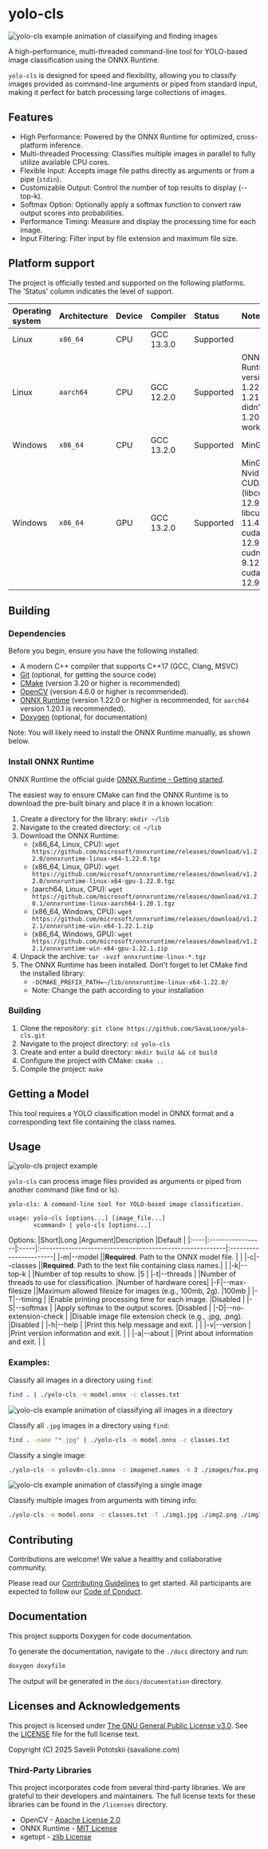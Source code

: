 # yolo-cls
![yolo-cls example animation of classifying and finding images](assets/example-grep.gif)

A high-performance, multi-threaded command-line tool for YOLO-based image classification using the ONNX Runtime.

`yolo-cls` is designed for speed and flexibility, allowing you to classify images provided as command-line arguments or piped from standard input, making it perfect for batch processing large collections of images.

## Features
* High Performance: Powered by the ONNX Runtime for optimized, cross-platform inference.
* Multi-threaded Processing: Classifies multiple images in parallel to fully utilize available CPU cores.
* Flexible Input: Accepts image file paths directly as arguments or from a pipe (`stdin`).
* Customizable Output: Control the number of top results to display (--top-k).
* Softmax Option: Optionally apply a softmax function to convert raw output scores into probabilities.
* Performance Timing: Measure and display the processing time for each image.
* Input Filtering: Filter input by file extension and maximum file size.

## Platform support
The project is officially tested and supported on the following platforms.
The 'Status' column indicates the level of support.

|Operating system|Architecture|Device|Compiler  |Status    |Notes                                                              |
|:---------------|:-----------|:-----|:---------|:---------|:------------------------------------------------------------------|
|Linux           |`x86_64`    |CPU   |GCC 13.3.0|Supported |                                                                   |
|Linux           |`aarch64`   |CPU   |GCC 12.2.0|Supported |ONNX Runtime versions 1.22.0 and 1.21.0 didn't work, 1.20.1 worked.|
|Windows         |`x86_64`    |CPU   |GCC 13.2.0|Supported |MinGW x64                                                          |
|Windows         |`x86_64`    |GPU   |GCC 13.2.0|Supported |MinGW x64, Nvidia CUDA (libcublas 12.9.1.4, libcufft 11.4.1.4, cuda_cudart 12.9.79, cudnn 9.12.0.46, cuda_nvrtc 12.9.86)|

## Building
### Dependencies
Before you begin, ensure you have the following installed:
* A modern C++ compiler that supports C++17 (GCC, Clang, MSVC)
* [Git](https://git-scm.com/) (optional, for getting the source code)
* [CMake](https://cmake.org/) (version 3.20 or higher is recommended)
* [OpenCV](https://opencv.org/) (version 4.6.0 or higher is recommended).
* [ONNX Runtime](https://onnxruntime.ai/) (version 1.22.0 or higher is recommended, for `aarch64` version 1.20.1 is recommended).
* [Doxygen](https://www.doxygen.nl/) (optional, for documentation)

Note: You will likely need to install the ONNX Runtime manually, as shown below.

### Install ONNX Runtime
ONNX Runtime the official guide [ONNX Runtime - Getting started](https://onnxruntime.ai/getting-started).

The easiest way to ensure CMake can find the ONNX Runtime is to download the pre-built binary and place it in a known location:
1. Create a directory for the library: `mkdir ~/lib`
2. Navigate to the created directory: `cd ~/lib`
3. Download the ONNX Runtime:
    - (x86_64, Linux, CPU): `wget https://github.com/microsoft/onnxruntime/releases/download/v1.22.0/onnxruntime-linux-x64-1.22.0.tgz`
    - (x86_64, Linux, GPU): `wget https://github.com/microsoft/onnxruntime/releases/download/v1.22.0/onnxruntime-linux-x64-gpu-1.22.0.tgz`
    - (aarch64, Linux, CPU): `wget https://github.com/microsoft/onnxruntime/releases/download/v1.20.1/onnxruntime-linux-aarch64-1.20.1.tgz`
    - (x86_64, Windows, CPU): `wget https://github.com/microsoft/onnxruntime/releases/download/v1.22.1/onnxruntime-win-x64-1.22.1.zip`
    - (x86_64, Windows, GPU): `wget https://github.com/microsoft/onnxruntime/releases/download/v1.22.1/onnxruntime-win-x64-gpu-1.22.1.zip`
4. Unpack the archive: `tar -xvzf onnxruntime-linux-*.tgz`
5. The ONNX Runtime has been installed. Don't forget to let CMake find the installed library:
    - `-DCMAKE_PREFIX_PATH=~/lib/onnxruntime-linux-x64-1.22.0/`
    - Note: Change the path according to your installation

### Building
1. Clone the repository: `git clone https://github.com/SavaLione/yolo-cls.git`
2. Navigate to the project directory: `cd yolo-cls`
3. Create and enter a build directory: `mkdir build && cd build`
4. Configure the project with CMake: `cmake ..`
5. Compile the project: `make`

<!-- The executable `yolo-cls` (or `yolo-cls` on Windows) will be located in the `build` directory (or a subdirectory like `build/Release` depending on your generator and configuration). -->

## Getting a Model
This tool requires a YOLO classification model in ONNX format and a corresponding text file containing the class names.

## Usage
![yolo-cls project example](assets/example.png)

`yolo-cls` can process image files provided as arguments or piped from another command (like find or ls).

```
yolo-cls: A command-line tool for YOLO-based image classification.

usage: yolo-cls [options...] [image_file...]
       <command> | yolo-cls [options...]
```

Options:
|Short|Long              |Argument|Description                                              |Default                 |
|:----|:-----------------|:-----|:----------------------------------------------------------|:-----------------------|
|-m|--model              |<path>|**Required**. Path to the ONNX model file.                 |                        |
|-c|--classes            |<path>|**Required**. Path to the text file containing class names.|                        |
|-k|--top-k              |<int> |Number of top results to show.                             |5                       |
|-t|--threads            |<int> |Number of threads to use for classification.               |Number of hardware cores|
|-F|--max-filesize       |<size>|Maximum allowed filesize for images (e.g., 100mb, 2g).     |100mb                   |
|-T|--timing             |      |Enable printing processing time for each image.            |Disabled                |
|-S|--softmax            |      |Apply softmax to the output scores.                        |Disabled                |
|-D|--no-extension-check |      |Disable image file extension check (e.g., .jpg, .png).     |Disabled                |
|-h|--help               |      |Print this help message and exit.                          |                        |
|-v|--version            |      |Print version information and exit.                        |                        |
|-a|--about              |      |Print about information and exit.                          |                        |

### Examples:
Classify all images in a directory using `find`:
```bash
find . | ./yolo-cls -m model.onnx -c classes.txt
```

![yolo-cls example animation of classifying all images in a directory](assets/example-find-all.gif)

Classify all `.jpg` images in a directory using `find`:
```bash
find . -name "*.jpg" | ./yolo-cls -m model.onnx -c classes.txt
```

Classify a single image:
```bash
./yolo-cls -m yolov8n-cls.onnx -c imagenet.names -k 3 ./images/fox.png
```

![yolo-cls example animation of classifying a single image](assets/example-single-image.gif)

Classify multiple images from arguments with timing info:
```bash
./yolo-cls -m model.onnx -c classes.txt -T ./img1.jpg ./img2.png ./img3.webp
```



## Contributing
Contributions are welcome!
We value a healthy and collaborative community.

Please read our [Contributing Guidelines](CONTRIBUTING.md) to get started.
All participants are expected to follow our [Code of Conduct](CODE_OF_CONDUCT.md).

## Documentation
This project supports Doxygen for code documentation.

To generate the documentation, navigate to the `./docs` directory and run:
```bash
doxygen doxyfile
```

The output will be generated in the `docs/documentation` directory.

## Licenses and Acknowledgements
This project is licensed under [The GNU General Public License v3.0](https://www.gnu.org/licenses/gpl-3.0.en.html).
See the [LICENSE](LICENSE) file for the full license text.

Copyright (C) 2025 Savelii Pototskii (savalione.com)

### Third-Party Libraries
This project incorporates code from several third-party libraries.
We are grateful to their developers and maintainers.
The full license texts for these libraries can be found in the `/licenses` directory.
* OpenCV - [Apache License 2.0](licenses/LICENSE-opencv.txt)
* ONNX Runtime - [MIT License](licenses/LICENSE-onnxruntime.txt)
* xgetopt - [zlib License](licenses/LICENSE-xgetopt.txt)

